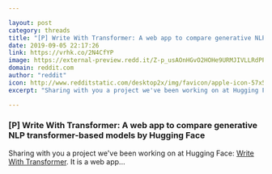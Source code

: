 ```yaml
---

layout: post
category: threads
title: "[P] Write With Transformer: A web app to compare generative NLP transformer-based models by Hugging Face"
date: 2019-09-05 22:17:26
link: https://vrhk.co/2N4CfYP
image: https://external-preview.redd.it/Z-p_usAOnHGvO2HOHe9URMJIVLLRdPPFhFRrvQ6uhM0.jpg?width=1200&height=628.272251309&auto=webp&s=3bc467c1f9beddbfc63ba058ee0d2d2dac1e2c5e
domain: reddit.com
author: "reddit"
icon: http://www.redditstatic.com/desktop2x/img/favicon/apple-icon-57x57.png
excerpt: "Sharing with you a project we've been working on at Hugging Face: [Write With Transformer](<https://transformer.huggingface.co>). It is a web app..."

---
```


### [P] Write With Transformer: A web app to compare generative NLP transformer-based models by Hugging Face

Sharing with you a project we've been working on at Hugging Face: [Write With Transformer](<https://transformer.huggingface.co>). It is a web app...